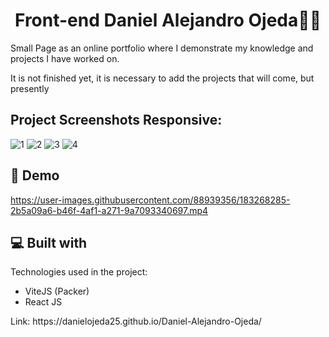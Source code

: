 <h1 align="center" id="title">Front-end Daniel Alejandro Ojeda👨‍💻</h1>

<p id="description">Small Page as an online portfolio where I demonstrate my knowledge and projects I have worked on.</p>
<p>It is not finished yet, it is necessary to add the projects that will come, but presently</p>

<h2>Project Screenshots Responsive:</h2>

![1](https://user-images.githubusercontent.com/88939356/183268369-f4e20dea-5b05-41f8-b77e-fb17c1d56f28.png)
![2](https://user-images.githubusercontent.com/88939356/183268146-e17329fa-cfbf-4896-893b-4f4a88adcb90.png)
![3](https://user-images.githubusercontent.com/88939356/183268148-747b70c3-4623-4211-90c6-c789fb8ac575.png)
![4](https://user-images.githubusercontent.com/88939356/183268149-3c10fd9b-99c9-4328-ad61-b480b140e712.png)

<h2>🚀 Demo</h2>  

https://user-images.githubusercontent.com/88939356/183268285-2b5a09a6-b46f-4af1-a271-9a7093340697.mp4

<h2>💻 Built with</h2>
Technologies used in the project:

*   ViteJS (Packer)
*   React JS

<p>Link: https://danielojeda25.github.io/Daniel-Alejandro-Ojeda/</p>
